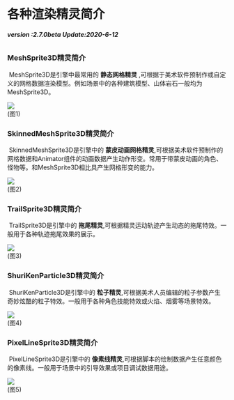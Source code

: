 # 各种渲染精灵简介

###### **version :2.7.0beta   Update:2020-6-12**

### MeshSprite3D精灵简介

​	MeshSprite3D是引擎中最常用的 **静态网格精灵** ,可根据于美术软件预制作或自定义的网格数据渲染模型。例如场景中的各种建筑模型、山体岩石一般均为MeshSprite3D。

![](img/1.png)<br>(图1)

### SkinnedMeshSprite3D精灵简介

​	SkinnedMeshSprite3D是引擎中的 **蒙皮动画网格精灵**,可根据美术软件预制作的网格数据和Animator组件的动画数据产生动作形变。常用于带蒙皮动画的角色、怪物等。和MeshSprite3D相比具产生网格形变的能力。

![](img/2.png)<br>(图2)

### TrailSprite3D精灵简介

​	TrailSprite3D是引擎中的 **拖尾精灵**,可根据精灵运动轨迹产生动态的拖尾特效。一般用于各种轨迹拖尾效果的展示。

![](img/3.gif)<br>(图3)

### ShuriKenParticle3D精灵简介

​	ShuriKenParticle3D是引擎中的 **粒子精灵**,可根据美术人员编辑的粒子参数产生奇妙炫酷的粒子特效。一般用于各种角色技能特效或火焰、烟雾等场景特效。

![](img/4.gif)<br>(图4)

### PixelLineSprite3D精灵简介  

​	PixelLineSprite3D是引擎中的 **像素线精灵**,可根据脚本的绘制数据产生任意颜色的像素线。一般用于场景中的引导效果或项目调试数据用途。

![](img/5.png)<br>(图5)
